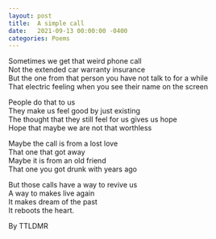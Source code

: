 ```yaml
---
layout: post
title:  A simple call
date:   2021-09-13 00:00:00 -0400
categories: Poems
---
```


Sometimes we get that weird phone call <br>
Not the extended car warranty insurance <br>
But the one from that person you have not talk to for a while <br>
That electric feeling when you see their name on the screen <br>

People do that to us <br>
They make us feel good by just existing <br>
The thought that they still feel for us gives us hope <br>
Hope that maybe we are not that worthless <br>

Maybe the call is from a lost love <br>
That one that got away <br> 
Maybe it is from an old friend <br>
That one you got drunk with years ago <br>

But those calls have a way to revive us <br>
A way to makes live again <br>
It makes dream of the past <br>
It reboots the heart. <br>

By TTLDMR
